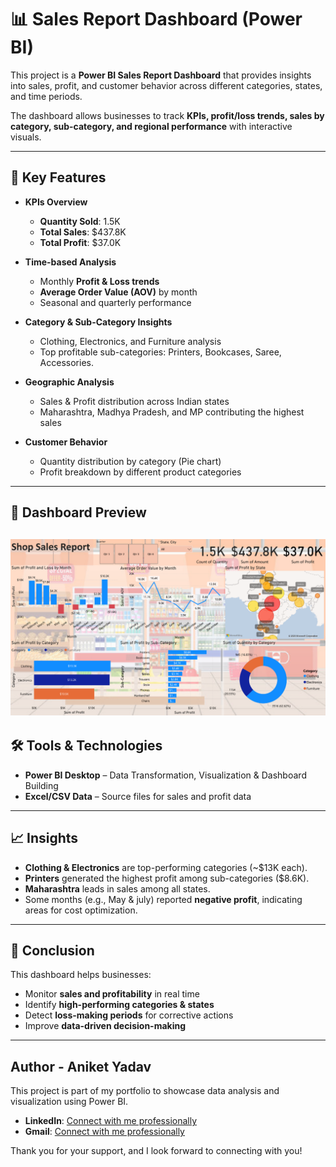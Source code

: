 # 📊 Sales Report Dashboard (Power BI)

This project is a **Power BI Sales Report Dashboard** that provides insights into sales, profit, and customer behavior across different categories, states, and time periods.  

The dashboard allows businesses to track **KPIs, profit/loss trends, sales by category, sub-category, and regional performance** with interactive visuals.

---

## 🚀 Key Features

- **KPIs Overview**  
  - **Quantity Sold**: 1.5K  
  - **Total Sales**: $437.8K  
  - **Total Profit**: $37.0K  

- **Time-based Analysis**  
  - Monthly **Profit & Loss trends**  
  - **Average Order Value (AOV)** by month  
  - Seasonal and quarterly performance  

- **Category & Sub-Category Insights**  
  - Clothing, Electronics, and Furniture analysis  
  - Top profitable sub-categories: Printers, Bookcases, Saree, Accessories.

- **Geographic Analysis**  
  - Sales & Profit distribution across Indian states  
  - Maharashtra, Madhya Pradesh, and MP contributing the highest sales  

- **Customer Behavior**  
  - Quantity distribution by category (Pie chart)  
  - Profit breakdown by different product categories  

---

## 📸 Dashboard Preview

![Sales Report Dashboard](https://raw.githubusercontent.com/aniket-analytics/Power-BI-Projects/main/Shop-Sales-Report/SalesReport.png)
---

## 🛠 Tools & Technologies

- **Power BI Desktop** – Data Transformation, Visualization & Dashboard Building  
- **Excel/CSV Data** – Source files for sales and profit data  

---

## 📈 Insights

- **Clothing & Electronics** are top-performing categories (~$13K each).  
- **Printers** generated the highest profit among sub-categories ($8.6K).  
- **Maharashtra** leads in sales among all states.  
- Some months (e.g., May & july) reported **negative profit**, indicating areas for cost optimization.  

---

## 🎯 Conclusion

This dashboard helps businesses:  
- Monitor **sales and profitability** in real time  
- Identify **high-performing categories & states**  
- Detect **loss-making periods** for corrective actions  
- Improve **data-driven decision-making**  

---

## Author - Aniket Yadav

This project is part of my portfolio to showcase data analysis and visualization using Power BI.

- **LinkedIn**: [Connect with me professionally](https://www.linkedin.com/in/aniket-yadav-/)
- **Gmail**: [Connect with me professionally](mailto:andyyadav12@gmail.com)

Thank you for your support, and I look forward to connecting with you!
